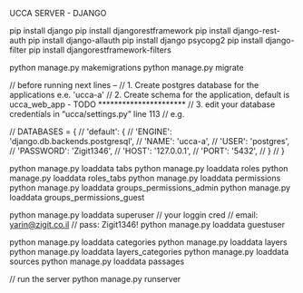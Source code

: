 UCCA SERVER - DJANGO
<!-- 
	Version:
	python		:
	django 		:
	postgres 	:
-->


pip install django
pip install djangorestframework
pip install django-rest-auth
pip install django-allauth
pip install django psycopg2
pip install django-filter
pip install djangorestframework-filters

python manage.py makemigrations
python manage.py migrate

// before running next lines –
//	1. Create postgres database for the applications e.e. 'ucca-a'
//	2. Create schema for the application, default is ucca_web_app - TODO **********************
//	3. edit your database credentials in “ucca/settings.py” line 113
// e.g. 

// DATABASES = {
//    'default': {
//         'ENGINE': 'django.db.backends.postgresql',
//         'NAME': 'ucca-a',
//         'USER': 'postgres',
//         'PASSWORD': 'Zigit1346',
//         'HOST': '127.0.0.1',
//         'PORT': '5432',
//    }
// }

python manage.py loaddata tabs
python manage.py loaddata roles
python manage.py loaddata roles_tabs
python manage.py loaddata permissions
python manage.py loaddata groups_permissions_admin
python manage.py loaddata groups_permissions_guest


python manage.py loaddata superuser
// your loggin cred
// email: yarin@zigit.co.il
// pass: Zigit1346!
python manage.py loaddata guestuser

python manage.py loaddata categories
python manage.py loaddata layers
python manage.py loaddata layers_categories
python manage.py loaddata sources
python manage.py loaddata passages

// run the server
python manage.py runserver
